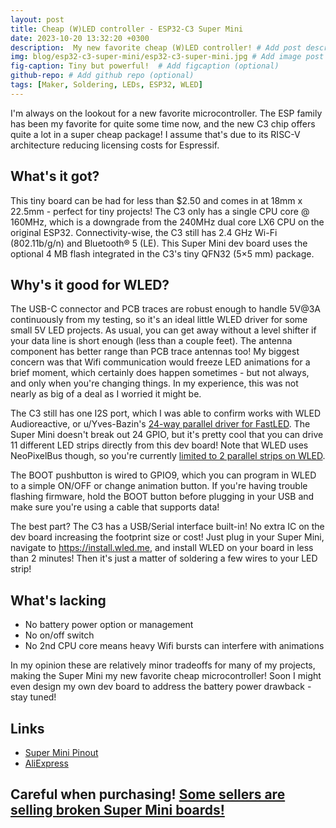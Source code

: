 ```yaml
---
layout: post
title: Cheap (W)LED controller - ESP32-C3 Super Mini
date: 2023-10-20 13:32:20 +0300
description:  My new favorite cheap (W)LED controller! # Add post description (optional)
img: blog/esp32-c3-super-mini/esp32-c3-super-mini.jpg # Add image post (optional)
fig-caption: Tiny but powerful!  # Add figcaption (optional)
github-repo: # Add github repo (optional)
tags: [Maker, Soldering, LEDs, ESP32, WLED]
---
```


I'm always on the lookout for a new favorite microcontroller. The ESP family has been my favorite for quite some time now, and the new C3 chip offers quite a lot in a super cheap package! I assume that's due to its RISC-V architecture reducing licensing costs for Espressif.

## What's it got?
This tiny board can be had for less than $2.50 and comes in at 18mm x 22.5mm - perfect for tiny projects! The C3 only has a single CPU core @ 160MHz, which is a downgrade from the 240MHz dual core LX6 CPU on the original ESP32. Connectivity-wise, the C3 still has 2.4 GHz Wi-Fi (802.11b/g/n) and Bluetooth® 5 (LE). This Super Mini dev board uses the optional 4 MB flash integrated in the C3's tiny QFN32 (5×5 mm) package.

## Why's it good for WLED?
The USB-C connector and PCB traces are robust enough to handle 5V@3A continuously from my testing, so it's an ideal little WLED driver for some small 5V LED projects. As usual, you can get away without a level shifter if your data line is short enough (less than a couple feet). The antenna component has better range than PCB trace antennas too! My biggest concern was that Wifi communication would freeze LED animations for a brief moment, which certainly does happen sometimes - but not always, and only when you're changing things. In my experience, this was not nearly as big of a deal as I worried it might be.

The C3 still has one I2S port, which I was able to confirm works with WLED Audioreactive, or u/Yves-Bazin's [24-way parallel driver for FastLED](https://www.reddit.com/r/FastLED/comments/bjq0sm/new_24way_parallel_driver_for_esp32/). The Super Mini doesn't break out 24 GPIO, but it's pretty cool that you can drive 11 different LED strips directly from this dev board! Note that WLED uses NeoPixelBus though, so you're currently [limited to 2 parallel strips on WLED](https://kno.wled.ge/features/multi-strip/).

The BOOT pushbutton is wired to GPIO9, which you can program in WLED to a simple ON/OFF or change animation button. If you're having trouble flashing firmware, hold the BOOT button before plugging in your USB and make sure you're using a cable that supports data!

The best part? The C3 has a USB/Serial interface built-in! No extra IC on the dev board increasing the footprint size or cost! Just plug in your Super Mini, navigate to https://install.wled.me, and install WLED on your board in less than 2 minutes! Then it's just a matter of soldering a few wires to your LED strip!

## What's lacking
* No battery power option or management
* No on/off switch
* No 2nd CPU core means heavy Wifi bursts can interfere with animations

In my opinion these are relatively minor tradeoffs for many of my projects, making the Super Mini my new favorite cheap microcontroller! Soon I might even design my own dev board to address the battery power drawback - stay tuned!

## Links

* [Super Mini Pinout](https://www.nologo.tech/product/esp32/esp32C3SuperMini.html)
* [AliExpress](https://www.aliexpress.us/item/3256805781327184.html)

## Careful when purchasing! [Some sellers are selling broken Super Mini boards!](/blog/esp32-c3-super-mini-flaw)
